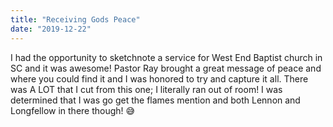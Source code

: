 ```yaml
---
title: "Receiving Gods Peace"
date: "2019-12-22"
---
```


I had the opportunity to sketchnote a service for West End Baptist church in SC and it was awesome! Pastor Ray brought a great message of peace and where you could find it and I was honored to try and capture it all. There was A LOT that I cut from this one; I literally ran out of room! I was determined that I was go get the flames mention and both Lennon and Longfellow in there though! 😅
